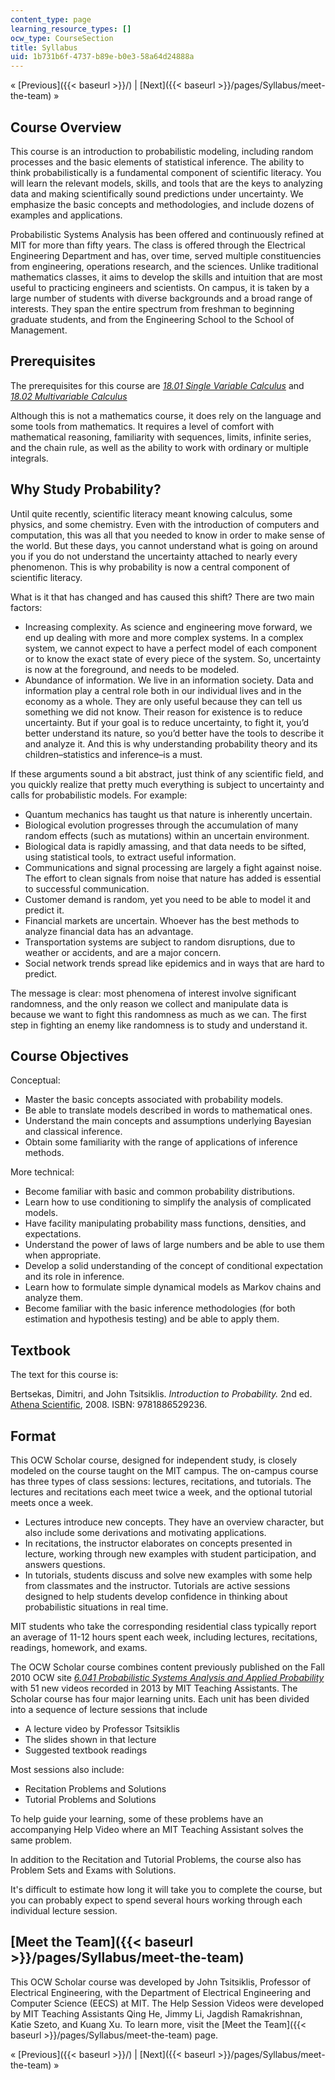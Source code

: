 ```yaml
---
content_type: page
learning_resource_types: []
ocw_type: CourseSection
title: Syllabus
uid: 1b731b6f-4737-b89e-b0e3-58a64d24888a
---
```


« [Previous]({{< baseurl >}}/) | [Next]({{< baseurl >}}/pages/Syllabus/meet-the-team) »

Course Overview
---------------

This course is an introduction to probabilistic modeling, including random processes and the basic elements of statistical inference. The ability to think probabilistically is a fundamental component of scientific literacy. You will learn the relevant models, skills, and tools that are the keys to analyzing data and making scientifically sound predictions under uncertainty. We emphasize the basic concepts and methodologies, and include dozens of examples and applications.

Probabilistic Systems Analysis has been offered and continuously refined at MIT for more than fifty years. The class is offered through the Electrical Engineering Department and has, over time, served multiple constituencies from engineering, operations research, and the sciences. Unlike traditional mathematics classes, it aims to develop the skills and intuition that are most useful to practicing engineers and scientists. On campus, it is taken by a large number of students with diverse backgrounds and a broad range of interests. They span the entire spectrum from freshman to beginning graduate students, and from the Engineering School to the School of Management.

Prerequisites
-------------

The prerequisites for this course are [_18.01 Single Variable Calculus_](/courses/18-01sc-single-variable-calculus-fall-2010) and [_18.02 Multivariable Calculus_](/courses/18-02sc-multivariable-calculus-fall-2010) 

Although this is not a mathematics course, it does rely on the language and some tools from mathematics. It requires a level of comfort with mathematical reasoning, familiarity with sequences, limits, infinite series, and the chain rule, as well as the ability to work with ordinary or multiple integrals.

Why Study Probability?
----------------------

Until quite recently, scientific literacy meant knowing calculus, some physics, and some chemistry. Even with the introduction of computers and computation, this was all that you needed to know in order to make sense of the world. But these days, you cannot understand what is going on around you if you do not understand the uncertainty attached to nearly every phenomenon. This is why probability is now a central component of scientific literacy.

What is it that has changed and has caused this shift? There are two main factors:

*   Increasing complexity. As science and engineering move forward, we end up dealing with more and more complex systems. In a complex system, we cannot expect to have a perfect model of each component or to know the exact state of every piece of the system. So, uncertainty is now at the foreground, and needs to be modeled.
*   Abundance of information. We live in an information society. Data and information play a central role both in our individual lives and in the economy as a whole. They are only useful because they can tell us something we did not know. Their reason for existence is to reduce uncertainty. But if your goal is to reduce uncertainty, to fight it, you’d better understand its nature, so you’d better have the tools to describe it and analyze it. And this is why understanding probability theory and its children–statistics and inference–is a must.

If these arguments sound a bit abstract, just think of any scientific field, and you quickly realize that pretty much everything is subject to uncertainty and calls for probabilistic models. For example:

*   Quantum mechanics has taught us that nature is inherently uncertain.
*   Biological evolution progresses through the accumulation of many random effects (such as mutations) within an uncertain environment.
*   Biological data is rapidly amassing, and that data needs to be sifted, using statistical tools, to extract useful information.
*   Communications and signal processing are largely a fight against noise. The effort to clean signals from noise that nature has added is essential to successful communication.
*   Customer demand is random, yet you need to be able to model it and predict it.
*   Financial markets are uncertain. Whoever has the best methods to analyze financial data has an advantage.
*   Transportation systems are subject to random disruptions, due to weather or accidents, and are a major concern.
*   Social network trends spread like epidemics and in ways that are hard to predict.

The message is clear: most phenomena of interest involve significant randomness, and the only reason we collect and manipulate data is because we want to fight this randomness as much as we can. The first step in fighting an enemy like randomness is to study and understand it.

Course Objectives
-----------------

Conceptual:

*   Master the basic concepts associated with probability models.
*   Be able to translate models described in words to mathematical ones.
*   Understand the main concepts and assumptions underlying Bayesian and classical inference.
*   Obtain some familiarity with the range of applications of inference methods.

More technical:

*   Become familiar with basic and common probability distributions.
*   Learn how to use conditioning to simplify the analysis of complicated models.
*   Have facility manipulating probability mass functions, densities, and expectations.
*   Understand the power of laws of large numbers and be able to use them when appropriate.
*   Develop a solid understanding of the concept of conditional expectation and its role in inference.
*   Learn how to formulate simple dynamical models as Markov chains and analyze them.
*   Become familiar with the basic inference methodologies (for both estimation and hypothesis testing) and be able to apply them.

Textbook
--------

The text for this course is:

Bertsekas, Dimitri, and John Tsitsiklis. _Introduction to Probability._ 2nd ed. [Athena Scientific](http://www.athenasc.com/), 2008. ISBN: 9781886529236.

Format
------

This OCW Scholar course, designed for independent study, is closely modeled on the course taught on the MIT campus. The on-campus course has three types of class sessions: lectures, recitations, and tutorials. The lectures and recitations each meet twice a week, and the optional tutorial meets once a week.

*   Lectures introduce new concepts. They have an overview character, but also include some derivations and motivating applications.
*   In recitations, the instructor elaborates on concepts presented in lecture, working through new examples with student participation, and answers questions.
*   In tutorials, students discuss and solve new examples with some help from classmates and the instructor. Tutorials are active sessions designed to help students develop confidence in thinking about probabilistic situations in real time.

MIT students who take the corresponding residential class typically report an average of 11-12 hours spent each week, including lectures, recitations, readings, homework, and exams.

The OCW Scholar course combines content previously published on the Fall 2010 OCW site [_6.041 Probabilistic Systems Analysis and Applied Probability_](/courses/6-041-probabilistic-systems-analysis-and-applied-probability-fall-2010) with 51 new videos recorded in 2013 by MIT Teaching Assistants. The Scholar course has four major learning units. Each unit has been divided into a sequence of lecture sessions that include

*   A lecture video by Professor Tsitsiklis
*   The slides shown in that lecture
*   Suggested textbook readings

Most sessions also include:

*   Recitation Problems and Solutions
*   Tutorial Problems and Solutions

To help guide your learning, some of these problems have an accompanying Help Video where an MIT Teaching Assistant solves the same problem.

In addition to the Recitation and Tutorial Problems, the course also has Problem Sets and Exams with Solutions.

It's difficult to estimate how long it will take you to complete the course, but you can probably expect to spend several hours working through each individual lecture session.

[Meet the Team]({{< baseurl >}}/pages/Syllabus/meet-the-team)
-------------------------------------------------------------

This OCW Scholar course was developed by John Tsitsiklis, Professor of Electrical Engineering, with the Department of Electrical Engineering and Computer Science (EECS) at MIT. The Help Session Videos were developed by MIT Teaching Assistants Qing He, Jimmy Li, Jagdish Ramakrishnan, Katie Szeto, and Kuang Xu. To learn more, visit the [Meet the Team]({{< baseurl >}}/pages/Syllabus/meet-the-team) page.

« [Previous]({{< baseurl >}}/) | [Next]({{< baseurl >}}/pages/Syllabus/meet-the-team) »
